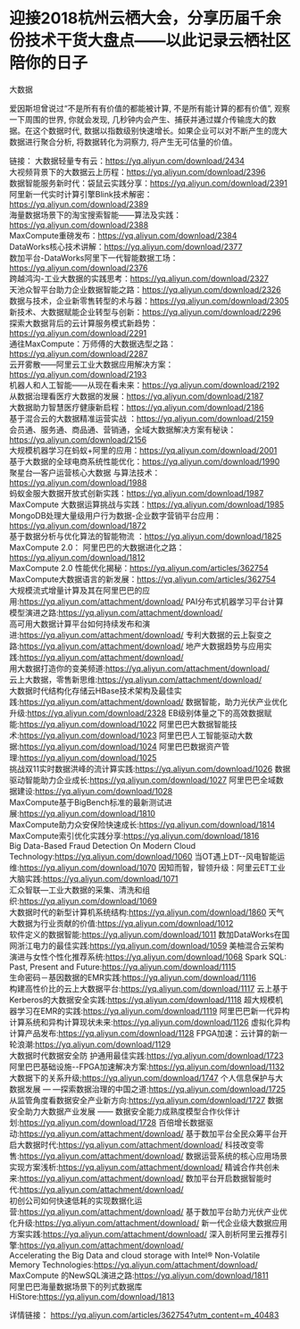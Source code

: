 # 迎接2018杭州云栖大会，分享历届千余份技术干货大盘点——以此记录云栖社区陪你的日子

大数据

爱因斯坦曾说过“不是所有有价值的都能被计算, 不是所有能计算的都有价值”, 观察一下周围的世界, 你就会发现, 几秒钟内会产生、捕获并通过媒介传输庞大的数据。在这个数据时代, 数据以指数级别快速增长。如果企业可以对不断产生的庞大数据进行聚合分析, 将数据转化为洞察力, 将产生无可估量的价值。

链接：
大数据轻量专有云：https://yq.aliyun.com/download/2434   
大视频背景下的大数据云上历程：https://yq.aliyun.com/download/2396   
数据智能服务新时代：袋鼠云实践分享：https://yq.aliyun.com/download/2391   
阿里新一代实时计算引擎Blink技术解密：https://yq.aliyun.com/download/2389   
海量数据场景下的淘宝搜索智能——算法及实践：https://yq.aliyun.com/download/2388   
MaxCompute重磅发布：https://yq.aliyun.com/download/2384   
DataWorks核心技术讲解：https://yq.aliyun.com/download/2377   
数加平台-DataWorks阿里下一代智能数据工场：https://yq.aliyun.com/download/2376   
跨越鸿沟-工业大数据的实践思考：https://yq.aliyun.com/download/2327   
天池众智平台助力企业数据智能之路：https://yq.aliyun.com/download/2326   
数据与技术，企业新零售转型的术与器：https://yq.aliyun.com/download/2305   
新技术、大数据赋能企业转型与创新：https://yq.aliyun.com/download/2296   
探索大数据背后的云计算服务模式新趋势：https://yq.aliyun.com/download/2291   
通往MaxCompute：万师傅的大数据选型之路：https://yq.aliyun.com/download/2287   
云开雾散——阿里云工业大数据应用解决方案：https://yq.aliyun.com/download/2193   
机器人和人工智能——从现在看未来：https://yq.aliyun.com/download/2192   
从数据治理看医疗大数据的发展：https://yq.aliyun.com/download/2187     
大数据助力智慧医疗健康新启程：https://yq.aliyun.com/download/2186   
基于混合云的大数据精准运营实战 ：https://yq.aliyun.com/download/2159  
会员通、服务通、商品通、营销通，全域大数据解决方案有秘诀：https://yq.aliyun.com/download/2156   
大规模机器学习在蚂蚁+阿里的应用：https://yq.aliyun.com/download/2001   
基于大数据的全球电商系统性能优化：https://yq.aliyun.com/download/1990   
聚星台—客户运营核心大数据 与算法技术：https://yq.aliyun.com/download/1988   
蚂蚁金服大数据开放式创新实践：https://yq.aliyun.com/download/1987   
MaxCompute 大数据运算挑战与实践：https://yq.aliyun.com/download/1985   
MongoDB处理大量级用户行为数据-企业数字营销平台应用：https://yq.aliyun.com/download/1872   
基于数据分析与优化算法的智能物流 ：https://yq.aliyun.com/download/1825  
MaxCompute 2.0： 阿里巴巴的大数据进化之路：https://yq.aliyun.com/download/1812   
MaxCompute 2.0 性能优化揭秘：https://yq.aliyun.com/articles/362754   
MaxCompute大数据语言的新发展：https://yq.aliyun.com/articles/362754   
大规模流式增量计算及其在阿里巴巴的应用:https://yq.aliyun.com/attachment/download/
PAI分布式机器学习平台计算模型演进之路:https://yq.aliyun.com/attachment/download/  
高可用大数据计算平台如何持续发布和演进:https://yq.aliyun.com/attachment/download/
专利大数据的云上裂变之路:https://yq.aliyun.com/attachment/download/
地产大数据趋势与应用实践:https://yq.aliyun.com/attachment/download/   
用大数据打造你的变美频道:https://yq.aliyun.com/attachment/download/   
云上大数据，零售新思维:https://yq.aliyun.com/attachment/download/   
大数据时代结构化存储云HBase技术架构及最佳实践:https://yq.aliyun.com/attachment/download/
数据智能，助力光伏产业优化升级:https://yq.aliyun.com/download/2328
EB级别体量之下的高效数据赋能:https://yq.aliyun.com/download/1022
阿里巴巴大数据智能技术:https://yq.aliyun.com/download/1023
阿里巴巴人工智能驱动大数据:https://yq.aliyun.com/download/1024
阿里巴巴数据资产管理:https://yq.aliyun.com/download/1025  
挑战双11实时数据洪峰的流计算实践:https://yq.aliyun.com/download/1026 
数据驱动智能助力企业成长:https://yq.aliyun.com/download/1027 
阿里巴巴全域数据建设:https://yq.aliyun.com/download/1028  
MaxCompute基于BigBench标准的最新测试进展:https://yq.aliyun.com/download/1810  
MaxCompute助力众安保险快速成长:https://yq.aliyun.com/download/1814  
MaxCompute索引优化实践分享:https://yq.aliyun.com/download/1816  
Big Data-Based Fraud Detection On Modern Cloud Technology:https://yq.aliyun.com/download/1060
当OT遇上DT--风电智能运维:https://yq.aliyun.com/download/1070
因知而智，智领升级：阿里云ET工业大脑实践:https://yq.aliyun.com/download/1071   
汇众智联—工业大数据的采集、清洗和组织:https://yq.aliyun.com/download/1069  
大数据时代的新型计算机系统结构:https://yq.aliyun.com/download/1860
天气大数据为行业贡献的价值:https://yq.aliyun.com/download/1012  
软件定义的数据智能:https://yq.aliyun.com/download/1011
数加DataWorks在国网浙江电力的最佳实践:https://yq.aliyun.com/download/1059 
美柚混合云架构演进与女性个性化推荐系统:https://yq.aliyun.com/download/1068 
Spark SQL: Past, Present and Future:https://yq.aliyun.com/download/1115   
生命密码－基因数据的EMR实践:https://yq.aliyun.com/download/1116  
构建高性价比的云上大数据平台:https://yq.aliyun.com/download/1117 
云上基于Kerberos的大数据安全实践:https://yq.aliyun.com/download/1118
超大规模机器学习在EMR的实践:https://yq.aliyun.com/download/1119
阿里巴巴新一代异构计算系统和异构计算现状未来:https://yq.aliyun.com/download/1126
虚拟化异构计算产品发布:https://yq.aliyun.com/download/1128
FPGA加速：云计算的新一轮浪潮:https://yq.aliyun.com/download/1129  
大数据时代数据安全防 护通用最佳实践:https://yq.aliyun.com/download/1723 
阿里巴巴基础设施--FPGA加速解决方案:https://yq.aliyun.com/download/1132   
大数据下的关系升级;https://yq.aliyun.com/download/1747
个人信息保护与大数据发展 — —探索数据治理的中国之道:https://yq.aliyun.com/download/1725
从监管角度看数据安全产业新方向:https://yq.aliyun.com/download/1727
数据安全助力大数据产业发展 —— 数据安全能力成熟度模型合作伙伴计划:https://yq.aliyun.com/download/1728
百倍增长数据驱动:https://yq.aliyun.com/attachment/download/ 
基于数加平台全民众筹平台开启大数据时代:https://yq.aliyun.com/attachment/download/
科技改变零售:https://yq.aliyun.com/attachment/download/
数据运营系统的核心应用场景实现方案浅析:https://yq.aliyun.com/attachment/download/
精诚合作共创未来:https://yq.aliyun.com/attachment/download/
数加平台开启数据智能时代:https://yq.aliyun.com/attachment/download/  
初创公司如何快速低耗的实现数据化运营:https://yq.aliyun.com/attachment/download/
基于数加平台助力光伏产业优化升级:https://yq.aliyun.com/attachment/download/
新一代企业级大数据应用方案实践:https://yq.aliyun.com/attachment/download/
深入剖析阿里云推荐引擎:https://yq.aliyun.com/attachment/download/  
Accelerating the Big Data and cloud storage with Intel® Non-Volatile Memory Technologies:https://yq.aliyun.com/attachment/download/
MaxCompute 的NewSQL演进之路:https://yq.aliyun.com/download/1811   
阿里巴巴海量数据场景下的列式数据库 HiStore:https://yq.aliyun.com/download/1813

详情链接： https://yq.aliyun.com/articles/362754?utm_content=m_40483
